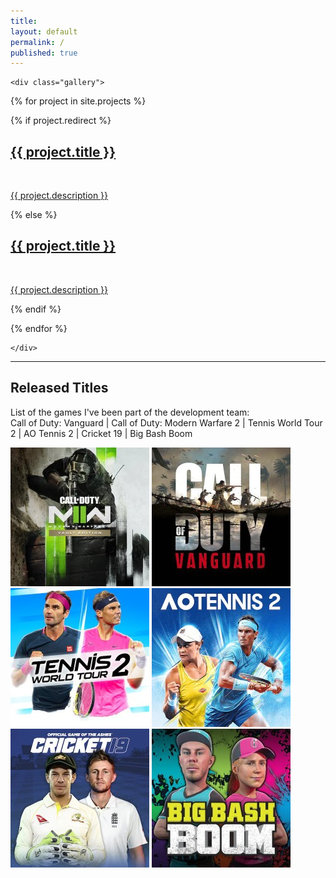 ```yaml
---
title:
layout: default
permalink: /
published: true
---
```



<div class="ProjectContainer">

	<div class="gallery">


  {% for project in site.projects %}

  {% if project.redirect %}
  <div class="projectTile">
          <a href="{{ project.redirect }}" target="_blank">
          <span>
              <h2>{{ project.title }}</h2>
              <br/>
              <p>{{ project.description }}</p>
          </span>
          </a>
  </div>

  {% else %}

  <div class="projectTile">
          <a href="{{ project.url | prepend: site.baseurl | prepend: site.url }}">
          <span>
              <h2>{{ project.title }}</h2>
              <br/>
              <p>{{ project.description }}</p>
          </span>
          </a>
  </div>

  {% endif %}

  {% endfor %}

	</div>

</div>

---

## Released Titles

List of the games I've been part of the development team:   
Call of Duty: Vanguard \| Call of Duty: Modern Warfare 2 \| Tennis World Tour 2 \| AO Tennis 2 \| Cricket 19 \| Big Bash Boom

![COD:MW2](/assets/images/cv/mw2.jpg)
![COD:Vanguard](/assets/images/cv/vanguard.jpg)
![TennisWorldTour2](/assets/images/cv/twt2.jpg)
![AO2Tennis](/assets/images/cv/ao2.jpg)
![Cricket19](/assets/images/cv/c19.jpg)
![BigBashBoom](/assets/images/cv/bigbashboom.jpg)